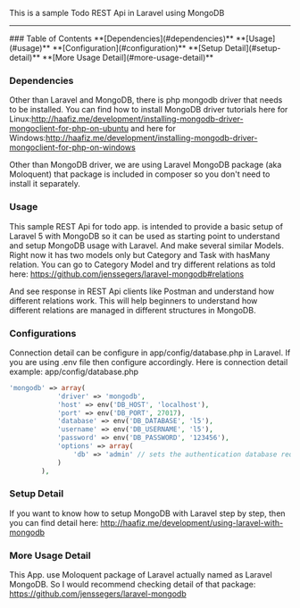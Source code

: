 This is a sample Todo REST Api in Laravel using MongoDB
<hr>
### Table of Contents
**[Dependencies](#dependencies)**  
**[Usage](#usage)**  
**[Configuration](#configuration)**  
**[Setup Detail](#setup-detail)**  
**[More Usage Detail](#more-usage-detail)**  

### Dependencies
Other than Laravel and MongoDB, there is php mongodb driver that needs to be installed. You can find how to install MongoDB driver tutorials here for Linux:http://haafiz.me/development/installing-mongodb-driver-mongoclient-for-php-on-ubuntu
and here for Windows:http://haafiz.me/development/installing-mongodb-driver-mongoclient-for-php-on-windows

Other than MongoDB driver, we are using Laravel MongoDB package (aka Moloquent) that package is included in composer so you don't need to install it separately.

### Usage
This sample REST Api for todo app. is intended to provide a basic setup of Laravel 5 with MongoDB so it can be used as starting point to understand and setup MongoDB usage with Laravel.
And make several similar Models. Right now it has two models only but Category and Task with hasMany relation. You can go to Category Model and try different relations as told here:
https://github.com/jenssegers/laravel-mongodb#relations

And see response in REST Api clients like Postman and understand how different relations work. This will help beginners to understand how different relations are managed in different structures in MongoDB.

### Configurations
Connection detail can be configure in app/config/database.php in Laravel. If you are using .env file then configure accordingly. Here is connection detail example:
app/config/database.php

```php  
'mongodb' => array(
            'driver' => 'mongodb',
            'host' => env('DB_HOST', 'localhost'),
            'port' => env('DB_PORT', 27017),
            'database' => env('DB_DATABASE', 'l5'),
            'username' => env('DB_USERNAME', 'l5'),
            'password' => env('DB_PASSWORD', '123456'),
            'options' => array(
                'db' => 'admin' // sets the authentication database required by mongo 3
            )
        ),
```

### Setup Detail
If you want to know how to setup MongoDB with Laravel step by step, then you can find detail here: http://haafiz.me/development/using-laravel-with-mongodb

### More Usage Detail
This App. use Moloquent package of Laravel actually named as Laravel MongoDB. So I would recommend checking detail of that package: https://github.com/jenssegers/laravel-mongodb
